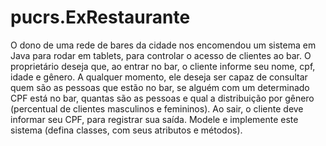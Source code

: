 # pucrs.ExRestaurante

O dono de uma rede de bares da cidade nos encomendou um sistema em Java para rodar em tablets, para controlar o acesso de clientes ao bar. O proprietário deseja que, ao entrar no bar, o cliente informe seu nome, cpf, idade e gênero. A qualquer momento, ele deseja ser capaz de consultar quem são as pessoas que estão no bar, se alguém com um determinado CPF está no bar, quantas são as pessoas e qual a distribuição por gênero (percentual de clientes masculinos e femininos). Ao sair, o cliente deve informar seu CPF, para registrar sua saída. Modele e implemente este sistema (defina classes, com seus atributos e métodos).
